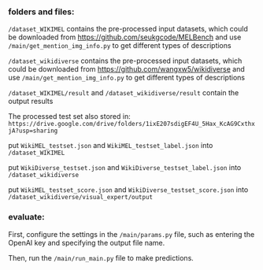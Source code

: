### folders and files:
`/dataset_WIKIMEL` contains the pre-processed input datasets, which could be downloaded from https://github.com/seukgcode/MELBench and use `/main/get_mention_img_info.py` to get different types of descriptions

`/dataset_wikidiverse` contains the pre-processed input datasets, which could be downloaded from https://github.com/wangxw5/wikidiverse and use `/main/get_mention_img_info.py` to get different types of descriptions

`/dataset_WIKIMEL/result` and `/dataset_wikidiverse/result` contain the output results

The processed test set also stored in: `https://drive.google.com/drive/folders/1ixE207sdigEF4U_5Hax_KcAG9CxthxjA?usp=sharing`

put `WikiMEL_testset.json` and `WikiMEL_testset_label.json` into `/dataset_WIKIMEL`

put `WikiDiverse_testset.json` and `WikiDiverse_testset_label.json` into `/dataset_wikidiverse`

put `WikiMEL_testset_score.json` and `WikiDiverse_testset_score.json` into `/dataset_wikidiverse/visual_expert/output`

### evaluate:
First, configure the settings in the `/main/params.py` file, such as entering the OpenAI key and specifying the output file name. 

Then, run the `/main/run_main.py` file to make predictions.
